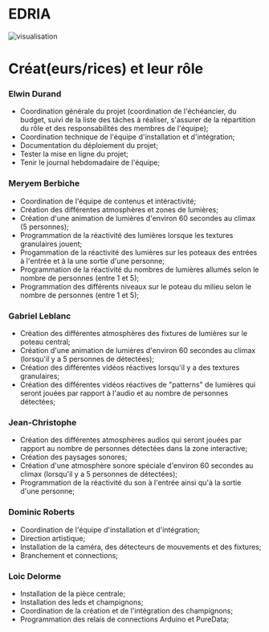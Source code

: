 # EDRIA
![visualisation](https://user-images.githubusercontent.com/112189526/221242280-b6b7c18a-8f31-4505-a62f-a62da7504444.png)

# Créat(eurs/rices) et leur rôle 

### Elwin Durand
- Coordination générale du projet (coordination de l'échéancier, du budget, suivi de la liste des tâches à réaliser, s'assurer de la répartition du rôle et des responsabilités des membres de l'équipe); 
- Coordination technique de l'équipe d'installation et d'intégration; 
- Documentation du déploiement du projet; 
- Tester la mise en ligne du projet; 
- Tenir le journal hebdomadaire de l'équipe; 

### Meryem Berbiche 
- Coordination de l'équipe de contenus et intéractivité;
- Création des différentes atmosphères et zones de lumières;
- Création d'une animation de lumières d'environ 60 secondes au climax (5 personnes);
- Programmation de la réactivité des lumières lorsque les textures granulaires jouent;
- Progammation de la réactivité des lumières sur les poteaux des entrées à l'entrée et à la une sortie d'une personne;
- Programmation de la réactivité du nombres de lumières allumés selon le nombre de personnes (entre 1 et 5);
- Programmation des différents niveaux sur le poteau du milieu selon le nombre de personnes (entre 1 et 5);

### Gabriel Leblanc 
- Création des différentes atmosphères des fixtures de lumières sur le poteau central;
- Création d'une animation de lumières d'environ 60 secondes au climax (lorsqu'il y a 5 personnes de détectées);
- Création des différentes vidéos réactives lorsqu'il y a des textures granulaires;
- Création des différentes vidéos réactives de "patterns" de lumières qui seront jouées par rapport à l'audio et au nombre de personnes détectées;

### Jean-Christophe 
- Création des différentes atmosphères audios qui seront jouées par rapport au nombre de personnes détectées dans la zone interactive;
- Création des paysages sonores;
- Création d'une atmosphère sonore spéciale d'environ 60 secondes au climax (lorsqu'il y a 5 personnes de détectées);
- Programmation de la réactivité du son à l'entrée ainsi qu'à la sortie d'une personne;

### Dominic Roberts 
- Coordination de l'équipe d'installation et d'intégration;
- Direction artistique;
- Installation de la caméra, des détecteurs de mouvements et des fixtures;
- Branchement et connections;

### Loic Delorme 
- Installation de la pièce centrale;
- Installation des leds et champignons;
- Coordination de la création et de l'intégration des champignons;
- Programmation des relais de connections Arduino et PureData;
